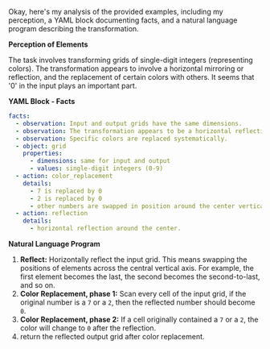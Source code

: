 Okay, here's my analysis of the provided examples, including my perception, a YAML block documenting facts, and a natural language program describing the transformation.

**Perception of Elements**

The task involves transforming grids of single-digit integers (representing colors). The transformation appears to involve a horizontal mirroring or reflection, and the replacement of certain colors with others. It seems that '0' in the input plays an important part.

**YAML Block - Facts**


```yaml
facts:
  - observation: Input and output grids have the same dimensions.
  - observation: The transformation appears to be a horizontal reflection.
  - observation: Specific colors are replaced systematically.
  - object: grid
    properties:
      - dimensions: same for input and output
      - values: single-digit integers (0-9)
  - action: color_replacement
    details:
      - 7 is replaced by 0
      - 2 is replaced by 0
      - other numbers are swapped in position around the center vertical axis
  - action: reflection
    details:
      - horizontal reflection around the center.
```


**Natural Language Program**

1.  **Reflect:** Horizontally reflect the input grid. This means swapping the positions of elements across the central vertical axis. For example, the first element becomes the last, the second becomes the second-to-last, and so on.
2.  **Color Replacement, phase 1:** Scan every cell of the input grid, if the original number is a `7` or a `2`, then the reflected number should become `0`.
3.  **Color Replacement, phase 2:** If a cell originally contained a `7` or a `2`, the color will change to `0` after the reflection.
4. return the reflected output grid after color replacement.

